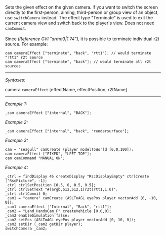 Sets the given effect on the given camera. If you want to switch the screen directly to the first-person, aiming, third-person or group view of an object, use `switchCamera` instead. The effect type "Terminate" is used to exit the current camera view and switch back to the player's view. Does not need `camCommit`.
<br><br>
Since *(Reference GVI "arma3|1.74")*, it is possible to terminate individual r2t source. For example:

```sqf
cam cameraEffect ["terminate", "back", "rtt1"]; // would terminate "rtt1" r2t source
cam cameraEffect ["terminate", "back"]; // would terminate all r2t sources
```


---
*Syntaxes:*

camera `cameraEffect` [effectName, effectPosition, r2tName]

---
*Example 1:*

```sqf
_cam cameraEffect ["internal", "BACK"];
```

*Example 2:*

```sqf
_cam cameraEffect ["internal", "back", "rendersurface"];
```

*Example 3:*

```sqf
cam = "seagull" camCreate (player modelToWorld [0,0,100]);
cam cameraEffect ["FIXED", "LEFT TOP"];
cam camCommand "MANUAL ON";
```

*Example 4:*

```sqf
_ctrl = findDisplay 46 createDisplay "RscDisplayEmpty" ctrlCreate ["RscPicture", -1];
_ctrl ctrlSetPosition [0.5, 0, 0.5, 0.5];
_ctrl ctrlSetText "#(argb,512,512,1)r2t(rtt1,1.0)";
_ctrl ctrlCommit 0;
_cam1 = "camera" camCreate (ASLToAGL eyePos player vectorAdd [0, -10, 0]);
_cam1 cameraEffect ["Internal", "Back", "rtt1"];
_cam2 = "Land_HandyCam_F" createVehicle [0,0,0];
_cam2 enableSimulation false;
_cam2 setPos (ASLToAGL eyePos player vectorAdd [0, 10, 0]);
_cam2 setDir (_cam2 getDir player);
switchCamera _cam2;
```